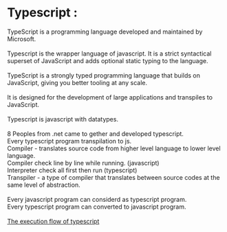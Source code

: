 # Typescript :

TypeScript is a programming language developed and maintained by Microsoft.
<br><br>
Typescript is the wrapper language of javascript. It is a strict syntactical superset of JavaScript and adds optional static typing to the language.
<br><br>
TypeScript is a strongly typed programming language that builds on JavaScript, giving you better tooling at any scale.
<br><br>
It is designed for the development of large applications and transpiles to JavaScript.
<br><br>
Typescript is javascript with datatypes.
<br><br>
8 Peoples from .net came to gether and developed typescript.
<br>
Every typescript program transpilation to js.
<br>
Compiler - translates source code from higher level language to lower level language.
<br>
Compiler check line by line while running.  (javascript)
<br>
Interpreter check all first then run (typescript)
<br>
Transpiler - a type of compiler that translates between source codes at the same level of abstraction.
<br><br>
Every javascript program can considerd as typescript program.
<br>
Every typescript program can converted to javascript program.
<br><br>
[The execution flow of typescript](https://github.com/Girish-GAP/Angular/blob/6b2baedef2343a2a794f59b486d5233393cc01cd/TypeScriptFlow.jpeg)

## 
